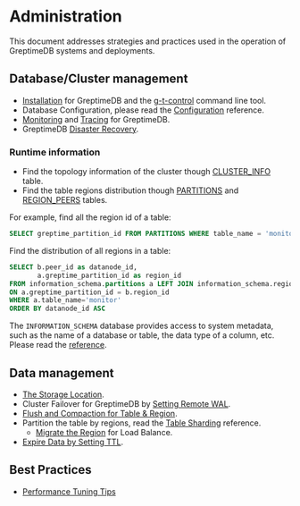 # Administration

This document addresses strategies and practices used in the operation of GreptimeDB systems and deployments.

## Database/Cluster management

* [Installation](/getting-started/installation/overview.md) for GreptimeDB and the [g-t-control](/reference/gtctl.md) command line tool.
* Database Configuration, please read the [Configuration](/user-guide/deployments/configuration.md) reference.
* [Monitoring](/user-guide/operations/monitoring.md) and [Tracing](/user-guide/operations/tracing.md) for GreptimeDB.
* GreptimeDB [Disaster Recovery](/user-guide/operations/disaster-recovery/overview.md).

### Runtime information

* Find the topology information of the cluster though [CLUSTER_INFO](/reference/sql/information-schema/cluster-info.md) table.
* Find the table regions distribution though [PARTITIONS](/reference/sql/information-schema/partitions.md) and [REGION_PEERS](/reference/sql/information-schema/region-peers.md) tables.

For example, find all the region id of a table:

```sql
SELECT greptime_partition_id FROM PARTITIONS WHERE table_name = 'monitor'
```

Find the distribution of all regions in a table:

```sql
SELECT b.peer_id as datanode_id,
       a.greptime_partition_id as region_id
FROM information_schema.partitions a LEFT JOIN information_schema.region_peers b
ON a.greptime_partition_id = b.region_id
WHERE a.table_name='monitor'
ORDER BY datanode_id ASC
```

The `INFORMATION_SCHEMA` database provides access to system metadata, such as the name of a database or table, the data type of a column, etc. Please read the [reference](/reference/sql/information-schema/overview.md).

## Data management

* [The Storage Location](/user-guide/concepts/storage-location.md).
* Cluster Failover for GreptimeDB by [Setting Remote WAL](/user-guide/operations/disaster-recovery/remote-wal/quick-start.md).
* [Flush and Compaction for Table & Region](/reference/sql/admin.md#admin-functions).
* Partition the table by regions, read the [Table Sharding](/contributor-guide/frontend/table-sharding.md) reference.
  * [Migrate the Region](./region-migration.md) for Load Balance.
* [Expire Data by Setting TTL](/user-guide/concepts/features-that-you-concern.md#can-i-set-ttl-or-retention-policy-for-different-tables-or-measurements).

## Best Practices

* [Performance Tuning Tips](/user-guide/operations/performance-tuning-tips.md)